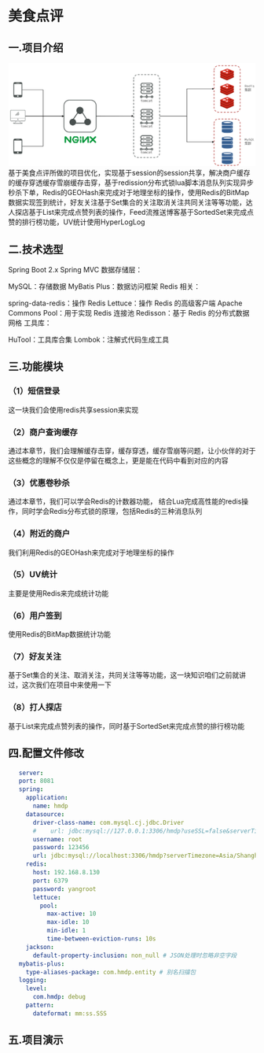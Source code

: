 # 美食点评

## 一.项目介绍
![img.png](assert/img.png)
基于美食点评所做的项目优化，实现基于session的session共享，解决商户缓存的缓存穿透缓存雪崩缓存击穿，基于redission分布式锁lua脚本消息队列实现异步秒杀下单，Redis的GEOHash来完成对于地理坐标的操作，使用Redis的BitMap数据实现签到统计，好友关注基于Set集合的关注取消关注共同关注等等功能，达人探店基于List来完成点赞列表的操作，Feed流推送博客基于SortedSet来完成点赞的排行榜功能，UV统计使用HyperLogLog
## 二.技术选型

Spring Boot 2.x Spring MVC 数据存储层：

MySQL：存储数据 MyBatis Plus：数据访问框架 Redis 相关：

spring-data-redis：操作 Redis Lettuce：操作 Redis 的高级客户端 Apache Commons Pool：用于实现 Redis 连接池 Redisson：基于 Redis 的分布式数据网格 工具库：

HuTool：工具库合集 Lombok：注解式代码生成工具

## 三.功能模块

### （1）短信登录
这一块我们会使用redis共享session来实现

### （2）商户查询缓存
通过本章节，我们会理解缓存击穿，缓存穿透，缓存雪崩等问题，让小伙伴的对于这些概念的理解不仅仅是停留在概念上，更是能在代码中看到对应的内容

### （3）优惠卷秒杀
通过本章节，我们可以学会Redis的计数器功能， 结合Lua完成高性能的redis操作，同时学会Redis分布式锁的原理，包括Redis的三种消息队列

### （4）附近的商户
我们利用Redis的GEOHash来完成对于地理坐标的操作

### （5）UV统计
主要是使用Redis来完成统计功能

### （6）用户签到
使用Redis的BitMap数据统计功能

### （7）好友关注
基于Set集合的关注、取消关注，共同关注等等功能，这一块知识咱们之前就讲过，这次我们在项目中来使用一下

### （8）打人探店
基于List来完成点赞列表的操作，同时基于SortedSet来完成点赞的排行榜功能


## 四.配置文件修改

 ```yml
    server:
    port: 8081
    spring:
      application:
        name: hmdp
      datasource:
        driver-class-name: com.mysql.cj.jdbc.Driver
        #    url: jdbc:mysql://127.0.0.1:3306/hmdp?useSSL=false&serverTimezone=UTC
        username: root
        password: 123456
        url: jdbc:mysql://localhost:3306/hmdp?serverTimezone=Asia/Shanghai&useUnicode=true&characterEncoding=utf-8&zeroDateTimeBehavior=convertToNull&useSSL=false&allowPublicKeyRetrieval=true
      redis:
        host: 192.168.8.130
        port: 6379
        password: yangroot
        lettuce:
          pool:
            max-active: 10
            max-idle: 10
            min-idle: 1
            time-between-eviction-runs: 10s
      jackson:
        default-property-inclusion: non_null # JSON处理时忽略非空字段
    mybatis-plus:
      type-aliases-package: com.hmdp.entity # 别名扫描包
    logging:
      level:
        com.hmdp: debug
      pattern:
        dateformat: mm:ss.SSS
   ```
## 五.项目演示

